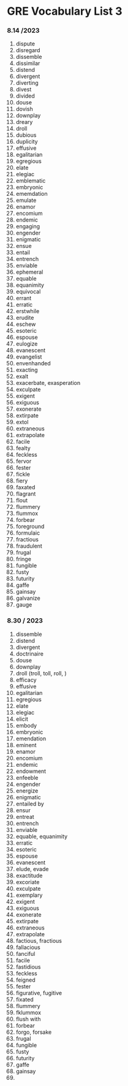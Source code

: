 # GRE Vocabulary List 3


### 8.14 /2023
1. dispute
2. disregard
3. dissemble
4. dissimilar
5. distend
6. divergent
7. diverting
8. divest
9. divided
10. douse
11. dovish
12. downplay
13. dreary
14. droll
15. dubious
16. duplicity
17. effusive
18. egalitarian
19. egregious
20. elate
21. elegiac
22. emblematic
23. embryonic
24. ememdation
25. emulate
26. enamor
27. encomium
28. endemic
29. engaging
30. engender
31. enigmatic
32. ensue
33. entail
34. entrench
35. enviable
36. ephemeral
37. equable
38. equanimity
39. equivocal
40. errant
41. erratic
42. erstwhile
43. erudite
44. eschew
45. esoteric
46. espouse
47. eulogize
48. evanescent
49. evangelist
50. envenhanded
51. exacting
52. exalt
53. exacerbate, exasperation
54. exculpate
55. exigent
56. exiguous
57. exonerate
58. extirpate
59. extol
60. extraneous
61. extrapolate
62. facile
63. fealty
64. feckless
65. fervor
66. fester
67. fickle
68. fiery
69. faxated
70. flagrant
71. flout
72. flummery
73. flummox
74. forbear
75. foreground
76. formulaic
77. fractious
78. fraudulent
79. frugal
80. fringe
81. fungible
82. fusty
83. futurity
84. gaffe
85. gainsay
86. galvanize
87. gauge


### 8.30 / 2023
1. dissemble
2. distend
3. divergent
4. doctrinaire
5. douse
6. downplay
7. droll (troll, toll, roll, )
8. efficacy
9. effusive
10. egalitarian
11. egregious
12. elate
13. elegiac
14. elicit
15. embody
16. embryonic
17. emendation
18. eminent
19. enamor
20. encomium
21. endemic
22. endowment
23. enfeeble
24. engender
25. energize
26. enigmatic
27. entailed by
28. ensur
29. entreat
30. entrench
31. enviable
32. equable, equanimity
33. erratic
34. esoteric
35. espouse
36. evanescent
37. elude, evade
38. exactitude
39. excoriate
40. exculpate
41. exemplary
42. exigent
43. exiguous
44. exonerate
45. extirpate
46. extraneous
47. extrapolate
48. factious, fractious
49. fallacious
50. fanciful
51. facile
52. fastidious
53. feckless
54. feigned
55. fester
56. figurative, fugitive
57. fixated
58. flummery
59. fklummox
60. flush with
61. forbear
62. forgo, forsake
63. frugal
64. fungible
65. fusty
66. futurity
67. gaffe
68. gainsay
69. 